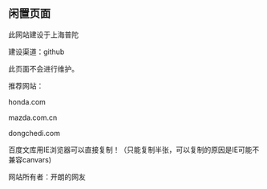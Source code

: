 ## 闲置页面
此网站建设于上海普陀

建设渠道：github

此页面不会进行维护。

推荐网站：

honda.com

mazda.com.cn

dongchedi.com

百度文库用IE浏览器可以直接复制！（只能复制半张，可以复制的原因是IE可能不兼容canvars)

网站所有者：开朗的网友
